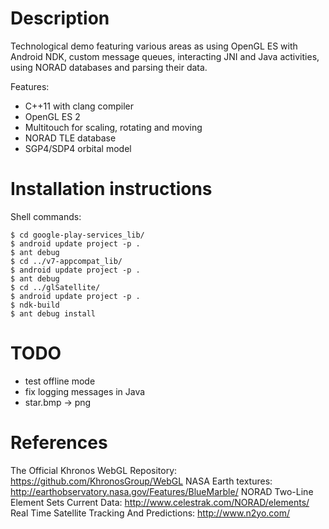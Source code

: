 # Description

Technological demo featuring various areas as using OpenGL ES with Android NDK, custom message queues, interacting JNI and Java activities, using NORAD databases and parsing their data.

Features:

 - C++11 with clang compiler
 - OpenGL ES 2
 - Multitouch for scaling, rotating and moving
 - NORAD TLE database
 - SGP4/SDP4 orbital model

# Installation instructions

Shell commands:

    $ cd google-play-services_lib/
    $ android update project -p .
    $ ant debug
    $ cd ../v7-appcompat_lib/
    $ android update project -p .
    $ ant debug
    $ cd ../glSatellite/
    $ android update project -p .
    $ ndk-build
    $ ant debug install


# TODO

 - test offline mode
 - fix logging messages in Java
 - star.bmp -> png

# References

The Official Khronos WebGL Repository: https://github.com/KhronosGroup/WebGL
NASA Earth textures: http://earthobservatory.nasa.gov/Features/BlueMarble/
NORAD Two-Line Element Sets Current Data: http://www.celestrak.com/NORAD/elements/
Real Time Satellite Tracking And Predictions: http://www.n2yo.com/
